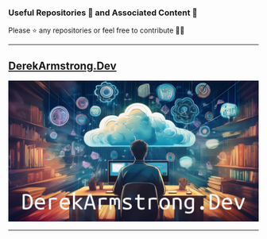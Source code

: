 ### Useful Repositories 🤔 and Associated Content 👀

Please ⭐️ any repositories or feel free to contribute 🧑‍💻

---

## [DerekArmstrong.Dev](https://derekarmstrong.dev)

![DerekArmstrong.Dev.png](DerekArmstrong.Dev.png)

---
